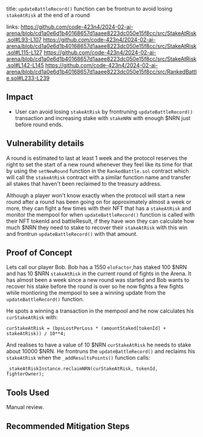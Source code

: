 title: `updateBattleRecord()` function can be frontrun to avoid losing `stakeAtRisk` at the end of a round

links:
https://github.com/code-423n4/2024-02-ai-arena/blob/cd1a0e6d1b40168657d1aaee8223dc050e15f8cc/src/StakeAtRisk.sol#L93-L107
https://github.com/code-423n4/2024-02-ai-arena/blob/cd1a0e6d1b40168657d1aaee8223dc050e15f8cc/src/StakeAtRisk.sol#L115-L127
https://github.com/code-423n4/2024-02-ai-arena/blob/cd1a0e6d1b40168657d1aaee8223dc050e15f8cc/src/StakeAtRisk.sol#L142-L145
https://github.com/code-423n4/2024-02-ai-arena/blob/cd1a0e6d1b40168657d1aaee8223dc050e15f8cc/src/RankedBattle.sol#L233-L239



## Impact
- User can avoid losing `stakeAtRisk` by frontruning `updateBattleRecord()` transaction and increasing stake with `stakeNRN` with enough $NRN just before round ends.

## Vulnerability details
A round is estimated to last at least 1 week and the protocol reserves the right to set the start of a new round whenever they feel like its time for that by using the `setNewRound` function in the `RankedBattle.sol` contract which will call the `stakeAtRisk` contract with a similar function name and transfer all stakes that haven't been reclaimed to the treasury address. 

Although a player won't know exactly when the protocol will start a new round after a round has been going on for approximately almost a week or more, they can fight a few times with their NFT that has a `stakeAtRisk` and monitor the mempool for when `updateBattleRecord()` function is called with their NFT tokenId and battleResult, if they have won they can calculate how much $NRN they need to stake to recover their `stakeAtRisk` with this win and frontrun `updateBattleRecord()` with that amount.

## Proof of Concept
Lets call our player Bob.  Bob has a 1550 `eloFactor`,has staked 100 $NRN and has 10 $NRN `stakeAtRisk` in the current round of fights in the Arena. It has almost been a week since a new round was started and Bob wants to recover his stake before the round is over so he now fights a few fights while montioring the mempool to see a winning update from the `updateBattleRecord()` function. 

He spots a winning a transaction in the mempool and he now calculates his `curStakeAtRisk` with:

```solidity
curStakeAtRisk = (bpsLostPerLoss * (amountStaked[tokenId] + stakeAtRisk)) / 10**4;
```
And realises to have a value of 10 $NRN `curStakeAtRisk` he needs to stake about 10000 $NRN. He frontruns the `updateBattleRecord()` and reclaims his `stakeAtRisk` when the `_addResultsPoints()` function calls:

```solidity
_stakeAtRiskInstance.reclaimNRN(curStakeAtRisk, tokenId, fighterOwner);
```

## Tools Used
Manual review.

## Recommended Mitigation Steps
